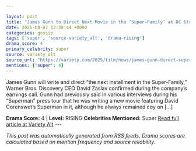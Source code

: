 ```yaml
---

layout: post
title: "James Gunn to Direct Next Movie in the ‘Super-Family’ at DC Studios After ‘Superman’ Success"
date: 2025-08-07 12:38:44 +0000
categories: gossip
tags: ['super', 'source-variety_alt', 'drama-rising']
drama_score: 4
primary_celebrity: super
source: variety_alt
source_url: "https://variety.com/2025/film/news/james-gunn-direct-superman-sequel-super-family-next-movie-1236478012/"
mentions: {'super': 4}
---
```


James Gunn will write and direct “the next installment in the Super-Family,” Warner Bros. Discovery CEO David Zaslav confirmed during the company’s earnings call. Gunn had previously said in various interviews during his “Superman” press tour that he was writing a new movie featuring David Corenswet’s Superman in it, although he always remained coy on […]

**Drama Score:** 4 | **Level:** RISING **Celebrities Mentioned:** Super [Read full article at Variety Alt](https://variety.com/2025/film/news/james-gunn-direct-superman-sequel-super-family-next-movie-1236478012/) --- 

*This post was automatically generated from RSS feeds. Drama scores are calculated based on mention frequency and source reliability.*
